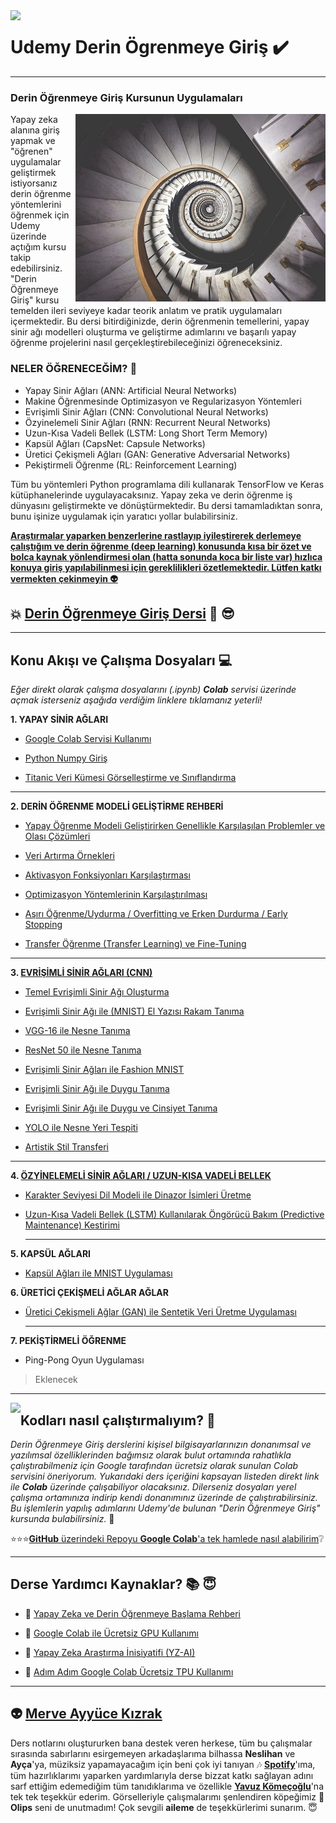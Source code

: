 <img align="left" src="https://static.chollometro.com/threads/thread_large/default/41458_1.jpg">

# Udemy Derin Ögrenmeye Giriş :heavy_check_mark:

----

### Derin Öğrenmeye Giriş Kursunun Uygulamaları 

<img align="right" src="DL.jpg">Yapay zeka alanına giriş yapmak ve "öğrenen" uygulamalar geliştirmek istiyorsanız derin öğrenme 
yöntemlerini öğrenmek için Udemy üzerinde açtığım kursu takip edebilirsiniz. "Derin Öğrenmeye Giriş" kursu temelden ileri seviyeye kadar teorik anlatım ve pratik uygulamaları içermektedir. Bu dersi bitirdiğinizde, derin öğrenmenin temellerini, yapay sinir ağı modelleri oluşturma ve geliştirme adımlarını ve başarılı yapay öğrenme projelerini nasıl gerçekleştirebileceğinizi öğreneceksiniz.

### NELER ÖĞRENECEĞİM? :key:

- Yapay Sinir Ağları (ANN: Artificial Neural Networks) 
- Makine Öğrenmesinde Optimizasyon ve Regularizasyon Yöntemleri 
- Evrişimli Sinir Ağları (CNN: Convolutional Neural Networks)
- Özyinelemeli Sinir Ağları (RNN: Recurrent Neural Networks)
- Uzun-Kısa Vadeli Bellek (LSTM: Long Short Term Memory)
- Kapsül Ağları (CapsNet: Capsule Networks)
- Üretici Çekişmeli Ağları (GAN: Generative Adversarial Networks)
- Pekiştirmeli Öğrenme (RL: Reinforcement Learning)  


Tüm bu yöntemleri Python programlama dili kullanarak TensorFlow ve Keras kütüphanelerinde uygulayacaksınız. Yapay zeka ve derin öğrenme iş dünyasını geliştirmekte ve dönüştürmektedir. Bu dersi tamamladıktan sonra, bunu işinize uygulamak için yaratıcı yollar bulabilirsiniz.

**[Araştırmalar yaparken benzerlerine rastlayıp iyileştirerek derlemeye çalıştığım ve derin öğrenme (deep learning) konusunda kısa bir özet ve bolca kaynak yönlendirmesi olan (hatta sonunda koca bir liste var) hızlıca konuya giriş yapılabilinmesi için gereklilikleri özetlemektedir. Lütfen katkı vermekten çekinmeyin 👽](https://github.com/ayyucekizrak/Kapsamli_Derin_Ogrenme_Rehberi)**

## :boom: **[Derin Öğrenmeye Giriş Dersi](https://www.udemy.com/course/derin-ogrenmeye-giris/?couponCode=CORONAVIRUS)** :metal: :sunglasses:
 
----

## Konu Akışı ve Çalışma Dosyaları :computer:

*Eğer direkt olarak çalışma dosyalarını (.ipynb) **Colab** servisi üzerinde açmak isterseniz aşağıda verdiğim linklere tıklamanız yeterli!*

**1. YAPAY SİNİR AĞLARI** 
   
  * [Google Colab Servisi Kullanımı](https://www.youtube.com/watch?v=bT-T1i_Rpy8&t=3s)
   
  * [Python Numpy Giriş](https://github.com/ayyucekizrak/Udemy_DerinOgrenmeyeGiris/tree/master/Python_Numpy_Giris)
   
  * [Titanic Veri Kümesi Görselleştirme ve Sınıflandırma](https://github.com/ayyucekizrak/Udemy_DerinOgrenmeyeGiris/tree/master/Titanic%20Gorsellestirme%20ve%20Siniflama)
  
  ---


**2. DERİN ÖĞRENME MODELİ GELİŞTİRME REHBERİ**
   
  * [Yapay Öğrenme Modeli Geliştirirken Genellikle Karşılaşılan Problemler ve Olası Çözümleri](https://github.com/ayyucekizrak/Yapay_Ogrenme_Modeli_Gelistirme_Puf_Noktalari)
   
  * [Veri Artırma Örnekleri](https://github.com/ayyucekizrak/Udemy_DerinOgrenmeyeGiris/tree/master/Regularizasyon%20ve%20Optimizasyon)
   
  * [Aktivasyon Fonksiyonları Karşılaştırması](https://github.com/ayyucekizrak/Udemy_DerinOgrenmeyeGiris/tree/master/Aktivasyon_Fonksiyonlarinin_Karsilastirilmasi) 
   
  * [Optimizasyon Yöntemlerinin Karşılaştırılması](https://github.com/ayyucekizrak/Udemy_DerinOgrenmeyeGiris/tree/master/Optimizasyon_Algoritmalarinin_Karsilastirilmasi)
   
  * [Aşırı Öğrenme/Uydurma / Overfitting ve Erken Durdurma / Early Stopping](https://github.com/ayyucekizrak/Udemy_DerinOgrenmeyeGiris/tree/master/Asiri_Uydurma_(Overfitting)_ve_Erken_Durdurma_(Early_Stopping)) 
   
  * [Transfer Öğrenme (Transfer Learning) ve Fine-Tuning](https://github.com/ayyucekizrak/Udemy_DerinOgrenmeyeGiris/tree/master/TransferOgrenme_FineTuning) 
  
  ---
   
**3. [EVRİŞİMLİ SİNİR AĞLARI (CNN)](https://github.com/ayyucekizrak/Udemy_DerinOgrenmeyeGiris/tree/master/Evrisimli_Sinir_Aglari)**
   
  * [Temel Evrişimli Sinir Ağı Oluşturma](https://colab.research.google.com/github/ayyucekizrak/Udemy_DerinOgrenmeyeGiris/blob/master/Evrisimli_Sinir_Aglari/EvrisimliSinirAgi_AdimAdim.ipynb)
   
  * [Evrişimli Sinir Ağı ile (MNIST) El Yazısı Rakam Tanıma](https://colab.research.google.com/github/ayyucekizrak/Udemy_DerinOgrenmeyeGiris/blob/master/Evrisimli_Sinir_Aglari/RakamTanima_CNN.ipynb) 
   
  * [VGG-16 ile Nesne Tanıma](https://github.com/ayyucekizrak/Udemy_DerinOgrenmeyeGiris/tree/master/Evrisimli_Sinir_Aglari/Nesne_Tanima)
   
  * [ResNet 50 ile Nesne Tanıma](https://github.com/ayyucekizrak/Udemy_DerinOgrenmeyeGiris/tree/master/Evrisimli_Sinir_Aglari/Nesne_Tanima)
   
  * [Evrişimli Sinir Ağları ile Fashion MNIST](https://colab.research.google.com/github/ayyucekizrak/Udemy_DerinOgrenmeyeGiris/blob/master/Evrisimli_Sinir_Aglari/Fashion_MNIST.ipynb)
   
  * [Evrişimli Sinir Ağı ile Duygu Tanıma](https://github.com/ayyucekizrak/Udemy_DerinOgrenmeyeGiris/tree/master/Evrisimli_Sinir_Aglari/Duygu_Tanima)
   
  * [Evrişimli Sinir Ağı ile Duygu ve Cinsiyet Tanıma](https://github.com/ayyucekizrak/Udemy_DerinOgrenmeyeGiris/tree/master/Evrisimli_Sinir_Aglari/Duygu_Tanima)
   
  * [YOLO ile Nesne Yeri Tespiti](https://github.com/ayyucekizrak/Udemy_DerinOgrenmeyeGiris/tree/master/Evrisimli_Sinir_Aglari/YOLO_ile_Nesne_Yeri_Tespiti)
  
  * [Artistik Stil Transferi](https://github.com/ayyucekizrak/Udemy_DerinOgrenmeyeGiris/tree/master/Evrisimli_Sinir_Aglari/Artistik_Stil_Transferi)
  
  ---

**4. [ÖZYİNELEMELİ SİNİR AĞLARI / UZUN-KISA VADELİ BELLEK](https://github.com/ayyucekizrak/Udemy_DerinOgrenmeyeGiris/tree/master/Ozyinelemeli_Sinir_Aglar)**
   
  * [Karakter Seviyesi Dil Modeli ile Dinazor İsimleri Üretme](https://github.com/ayyucekizrak/Udemy_DerinOgrenmeyeGiris/tree/master/Ozyinelemeli_Sinir_Aglar)
  
  * [Uzun-Kısa Vadeli Bellek (LSTM) Kullanılarak Öngörücü Bakım (Predictive Maintenance) Kestirimi](https://github.com/ayyucekizrak/Predictive_Maintenance_w_LSTM)  
 
    ---
    
**5. KAPSÜL AĞLARI** 
   
  * [Kapsül Ağları ile MNIST Uygulaması](https://github.com/ayyucekizrak/Udemy_DerinOgrenmeyeGiris/tree/master/KapsulAglari)

**6. ÜRETİCİ ÇEKİŞMELİ AĞLAR AĞLAR**
  
* [Üretici Çekişmeli Ağlar (GAN) ile Sentetik Veri Üretme Uygulaması](https://github.com/ayyucekizrak/GAN_UreticiCekismeliAglar_ile_SentetikVeriUretme)
  
  ---

**7. PEKİŞTİRMELİ ÖĞRENME**
  
 * Ping-Pong Oyun Uygulaması 
  >Eklenecek
  
----

<img align="left" src="https://cdn-ak.f.st-hatena.com/images/fotolife/n/nogawanogawa/20180503/20180503144836.png"> 

## Kodları nasıl çalıştırmalıyım? :bow:

*Derin Öğrenmeye Giriş derslerini kişisel bilgisayarlarınızın donanımsal ve yazılımsal özelliklerinden bağımsız olarak bulut ortamında rahatlıkla çalıştırabilmeniz için Google tarafından ücretsiz olarak sunulan Colab servisini öneriyorum. Yukarıdaki ders içeriğini kapsayan listeden direkt link ile **Colab** üzerinde çalışabiliyor olacaksınız. Dilerseniz dosyaları yerel çalışma ortamınıza indirip kendi donanımınız üzerinde de çalıştırabilirsiniz. Bu işlemlerin yapılış adımlarını Udemy'de bulunan "Derin Öğrenmeye Giriş" kursunda bulabilirsiniz.* :muscle:

:star::star::star:[**GitHub** üzerindeki Repoyu **Google Colab**'a tek hamlede nasıl alabilirim](https://github.com/ayyucekizrak/Udemy_DerinOgrenmeyeGiris/blob/master/GitHub_Colab.ipynb):grey_question:

----

## Derse Yardımcı Kaynaklar? :books: :innocent: 

* :dart: [Yapay Zeka ve Derin Öğrenmeye Başlama Rehberi](https://medium.com/deep-learning-turkiye/yapay-zekaya-ba%C5%9Flama-rehberi-91e79d3de8e1) 

* :rainbow: [Google Colab ile Ücretsiz GPU Kullanımı](https://www.youtube.com/watch?v=bT-T1i_Rpy8&t=3s)

* :dart: [Yapay Zeka Araştırma İnisiyatifi (YZ-AI)](https://yz-ai.github.io/)

* :rainbow: [Adım Adım Google Colab Ücretsiz TPU Kullanımı](https://medium.com/deep-learning-turkiye/ad%C4%B1m-ad%C4%B1m-google-colab-%C3%BCcretsiz-tpu-kullan%C4%B1m%C4%B1-621dc6e5487d)

----

:alien: [Merve Ayyüce Kızrak](http://www.ayyucekizrak.com/) 
----
Ders notlarını oluştururken bana destek veren herkese, tüm bu çalışmalar sırasında sabırlarını esirgemeyen arkadaşlarıma bilhassa **Neslihan** ve **Ayça**'ya, müziksiz yapamayacağım için beni çok iyi tanıyan :notes: **[Spotify](https://open.spotify.com/user/ayyucekizrak)**'ıma, tüm hazırlıklarımı yaparken yardımlarıyla derse bizzat katkı sağlayan adını sarf ettiğim edemediğim tüm tanıdıklarıma ve özellikle **[Yavuz Kömeçoğlu](http://yavuzkomecoglu.com/)**'na tek tek teşekkür ederim. Görselleriyle çalışmalarımı şenlendiren köpeğimiz :dog: **Olips** seni de unutmadım! Çok sevgili **aileme** de teşekkürlerimi sunarım. :innocent:

